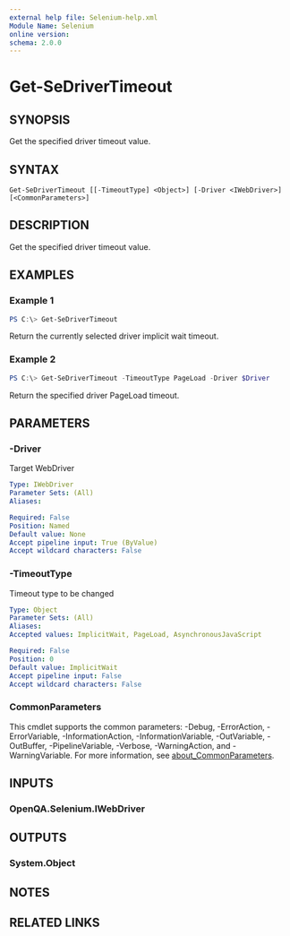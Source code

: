 ```yaml
---
external help file: Selenium-help.xml
Module Name: Selenium
online version:
schema: 2.0.0
---
```


# Get-SeDriverTimeout

## SYNOPSIS
Get the specified driver timeout value.

## SYNTAX

```
Get-SeDriverTimeout [[-TimeoutType] <Object>] [-Driver <IWebDriver>] [<CommonParameters>]
```

## DESCRIPTION
Get the specified driver timeout value.

## EXAMPLES

### Example 1
```powershell
PS C:\> Get-SeDriverTimeout
```

Return the currently selected driver implicit wait timeout.

### Example 2
```powershell
PS C:\> Get-SeDriverTimeout -TimeoutType PageLoad -Driver $Driver
```

Return the specified driver PageLoad timeout.

## PARAMETERS

### -Driver
Target WebDriver

```yaml
Type: IWebDriver
Parameter Sets: (All)
Aliases:

Required: False
Position: Named
Default value: None
Accept pipeline input: True (ByValue)
Accept wildcard characters: False
```

### -TimeoutType
Timeout type to be changed

```yaml
Type: Object
Parameter Sets: (All)
Aliases:
Accepted values: ImplicitWait, PageLoad, AsynchronousJavaScript

Required: False
Position: 0
Default value: ImplicitWait
Accept pipeline input: False
Accept wildcard characters: False
```

### CommonParameters
This cmdlet supports the common parameters: -Debug, -ErrorAction, -ErrorVariable, -InformationAction, -InformationVariable, -OutVariable, -OutBuffer, -PipelineVariable, -Verbose, -WarningAction, and -WarningVariable. For more information, see [about_CommonParameters](http://go.microsoft.com/fwlink/?LinkID=113216).

## INPUTS

### OpenQA.Selenium.IWebDriver

## OUTPUTS

### System.Object
## NOTES

## RELATED LINKS
